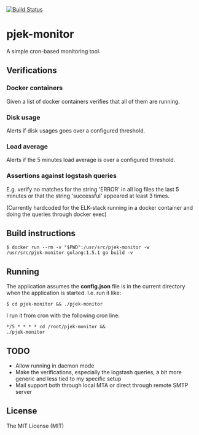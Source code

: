 [![Build Status](https://travis-ci.org/joakim666/pjek-monitor.svg)](https://travis-ci.org/joakim666/pjek-monitor)

# pjek-monitor

A simple cron-based monitoring tool.

## Verifications

### Docker containers

Given a list of docker containers verifies that all of them are running.

### Disk usage

Alerts if disk usages goes over a configured threshold.

### Load average

Alerts if the 5 minutes load average is over a configured threshold.

### Assertions against logstash queries

E.g. verify no matches for the string 'ERROR' in all log files the last 5 minutes or that the string 'successful' 
appeared at least 3 times.

(Currently hardcoded for the ELK-stack running in a docker container and doing the queries through docker exec)


## Build instructions

<code>$ docker run --rm -v "$PWD":/usr/src/pjek-monitor -w /usr/src/pjek-monitor golang:1.5.1 go build -v</code>


## Running

The application assumes the **config.json** file is in the current directory when the application is started. I.e.
run it like:

<code>$ cd pjek-monitor && ./pjek-monitor</code>

I run it from cron with the following cron line:

<code>*/5 *  *   *   *     cd /root/pjek-monitor && ./pjek-monitor</code>

## TODO

* Allow running in daemon mode
* Make the verifications, especially the logstash queries, a bit more generic and less tied to my specific setup
* Mail support both through local MTA or direct through remote SMTP server

## License

The MIT License (MIT)


